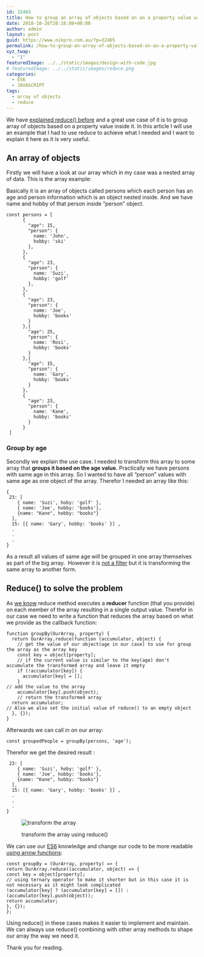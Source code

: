 ```yaml
---
id: 32465
title: How to group an array of objects based on an a property value using reduce()
date: 2018-10-26T20:16:08+00:00
author: admin
layout: post
guid: https://www.nikpro.com.au/?p=32465
permalink: /how-to-group-an-array-of-objects-based-on-an-a-property-value-using-reduce/
xyz_twap:
  - "1"
featuredImage: ../../static/images/design-with-code.jpg
# featuredImage: ../../static/images/reduce.png
categories:
  - ES6
  - JAVASCRIPT
tags:
  - array of objects
  - reduce
---
```

We have [explained reduce() before](https://www.nikpro.com.au/javascript-es6-reduce-method/) and a great use case of it is to group array of objects based on a property value inside it. In this article I will use an example that I had to use reduce to achieve what I needed and I want to explain it here as it is very useful.

## An array of objects

Firstly we will have a look at our array which in my case was a nested array of data. This is the array example:

Basically it is an array of objects called persons which each person has an age and person information which is an object nested inside. And we have name and hobby of that person inside &#8220;person&#8221; object. 


```
const persons = [
      {
        "age": 15,
        "person": {
          name: 'John',
          hobby: 'ski'
        },
      },
      {
        "age": 23,
        "person": {
          name: 'Suzi',
          hobby: 'golf'
        },
      },
      {
        "age": 23,
        "person": {
          name: 'Joe',
          hobby: 'books'
        }
      },{
        "age": 25,
        "person": {
          name: 'Rosi',
          hobby: 'books'
        }
      },{
        "age": 15,
        "person": {
          name: 'Gary',
          hobby: 'books'
        }
      },
      {
        "age": 23,
        "person": {
          name: 'Kane',
          hobby: 'books'
        }
      }
 ]
```


### Group by age

Secondly we explain the use case. I needed to transform this array to some array that **groups it based on the age value.** Practically we have persons with same age in this array. So I wanted to have all &#8220;person&#8221; values with same age as one object of the array. Therefor I needed an array like this:


```
{ 
 23: [
    { name: 'Suzi', hoby: 'golf' }, 
    { name: 'Joe', hobby: 'books'},
    {name: "Kane", hobby: "books"}
  ], 
  15: [{ name: 'Gary', hobby: 'books' }] ,
  .
  .
  .
}
```


As a result all values of same age will be grouped in one array themselves as part of the big array.  However it is [not a filter](https://www.nikpro.com.au/practice-with-map-filter-and-sort-methods-in-javascript-the-es6-way/) but it is transforming the same array to another form.

## Reduce() to solve the problem

As <a href="https://developer.mozilla.org/en-US/docs/Web/JavaScript/Reference/Global_Objects/Array/reduce" target="_blank" rel="noreferrer noopener">we know</a> reduce method executes a **reducer** function (that you provide) on each member of the array resulting in a single output value. Therefor in our case we need to write a function that reduces the array based on what we provide as the callback function:

```
function groupBy(OurArray, property) {  
  return OurArray.reduce(function (accumulator, object) { 
    // get the value of our object(age in our case) to use for group    the array as the array key   
    const key = object[property]; 
    // if the current value is similar to the key(age) don't accumulate the transformed array and leave it empty  
    if (!accumulator[key]) {      
      accumulator[key] = [];    
    }    
// add the value to the array
    accumulator[key].push(object);
    // return the transformed array
  return accumulator;  
// Also we also set the initial value of reduce() to an empty object
  }, {});
}
```


Afterwards we can call in on our array:

```
const groupedPeople = groupBy(persons, 'age');
```


Therefor we get the desired result :


```
 23: [
    { name: 'Suzi', hoby: 'golf' }, 
    { name: 'Joe', hobby: 'books'},
    {name: "Kane", hobby: "books"}
  ], 
  15: [{ name: 'Gary', hobby: 'books' }] ,
  .
  .
  .
}
```
<figure class="wp-block-image">

<img class="wp-image-32469" src="https://www.nikpro.com.autransform.png" alt="transform the array" srcset="https://testgatsby.localtransform.png 550w, https://testgatsby.localtransform-300x205.png 300w" sizes="(max-width: 550px) 100vw, 550px" /> <figcaption>transform the array using reduce()</figcaption> </figure> 

We can use our [ES6](https://nikpro.com.au/category/es6) knowledge and change our code to be more readable [using arrow functions](https://www.nikpro.com.au/some-arrow-function-benefits-with-examples-explained/):


```
const groupBy = (OurArray, property) => {
return OurArray.reduce((accumulator, object) => {
const key = object[property];
// using ternary operator to make it shorter but in this case it is not necessary as it might look complicated
!accumulator[key] ? (accumulator[key] = []) : (accumulator[key].push(object));
return accumulator;
}, {});
};
```


Using reduce() in these cases makes it easier to implement and maintain. We can always use reduce() combining with other array methods to shape our array the way we need it.

Thank you for reading.
